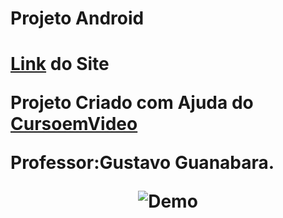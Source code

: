 <h1>Projeto Android<h1>
<p><a href="https://macaulayvitor.github.io/projeto-android/" target="_blank">Link</a> do Site</p>
<p>Projeto Criado com Ajuda do <a href="https://www.youtube.com/c/CursoemV%C3%ADdeo">CursoemVideo</a></p> Professor:Gustavo Guanabara.<p>
<p align="center">
<img alt="Demo" src="./imagens/Animação.gif"></p>